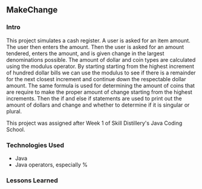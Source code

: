 ## MakeChange

### Intro
This project simulates a cash register. A user is asked for an item amount.
The user then enters the amount. Then the user is asked for an amount tendered,
 enters the amount, and is given change in the largest denominations possible.
 The amount of dollar and coin types are calculated using the modulus operator.
 By starting starting from the highest increment of hundred dollar bills we can use the modulus to see if there is a remainder for the next closest increment and continue down the respectable dollar amount.  The same formula is used for determining the amount of coins that are require to make the proper amount of change starting from the highest increments. Then the if and else if statements are used to print out the amount of dollars and change and whether to determine if it is singular or plural.

This project was assigned after Week 1 of Skill Distillery's Java Coding School.

 ### Technologies Used
 * Java
 * Java operators, especially %

### Lessons Learned
